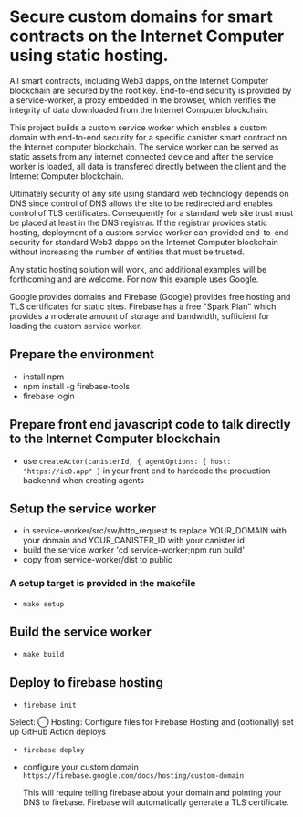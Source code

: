 # Secure custom domains for smart contracts on the Internet Computer using static hosting.

All smart contracts, including Web3 dapps, on the Internet Computer blockchain are secured by
the root key.  End-to-end security is provided by a service-worker, a proxy embedded in
the browser, which verifies the integrity of data downloaded from the Internet Computer blockchain.

This project builds a custom service worker which enables a custom domain with
end-to-end security for a specific canister smart contract on the Internet computer blockchain.
The service worker can be served as static assets from any internet connected device and after
the service worker is loaded, all data is transfered directly between the client and the
Internet Computer blockchain.

Ultimately security of any site using standard web technology depends on DNS since control of DNS allows
the site to be redirected and enables control of TLS certificates.  Consequently for a standard web site
trust must be placed at least in the DNS registrar.  If the registrar provides static hosting, deployment
of a custom service worker can provided end-to-end security for standard Web3 dapps on the Internet Computer
blockchain without increasing the number of entities that must be trusted.

Any static hosting solution will work, and additional examples will be forthcoming and are welcome.
For now this example uses Google.

Google provides domains and Firebase (Google) provides free hosting and TLS certificates for static sites.
Firebase has a free "Spark Plan" which provides a moderate amount of
storage and bandwidth, sufficient for loading the custom service worker.

## Prepare the environment
* install npm
* npm install -g firebase-tools
* firebase login

## Prepare front end javascript code to talk directly to the Internet Computer blockchain
* use `createActor(canisterId, { agentOptions: { host: "https://ic0.app" }` in your front end to hardcode the production backennd when creating agents

## Setup the service worker
* in service-worker/src/sw/http\_request.ts replace YOUR\_DOMAIN with your domain and YOUR\_CANISTER_ID with your canister id
* build the service worker 'cd service-worker;npm run build'
* copy from service-worker/dist to public

### A setup target is provided in the makefile
* `make setup`

## Build the service worker
* `make build`

## Deploy to firebase hosting
* `firebase init`

 Select:
 ◯ Hosting: Configure files for Firebase Hosting and (optionally) set up GitHub Action deploys

* `firebase deploy`
* configure your custom domain `https://firebase.google.com/docs/hosting/custom-domain`

  This will require telling firebase about your domain and pointing your DNS to firebase.
  Firebase will automatically generate a TLS certificate.
